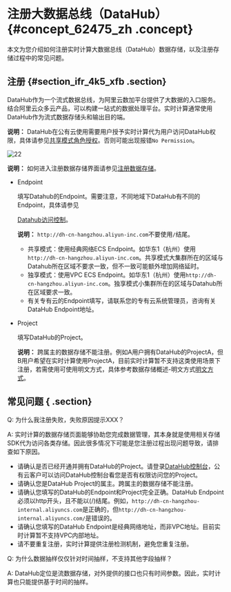 # 注册大数据总线（DataHub） {#concept_62475_zh .concept}

本文为您介绍如何注册实时计算大数据总线（DataHub）数据存储，以及注册存储过程中的常见问题。

## 注册 {#section_ifr_4k5_xfb .section}

DataHub作为一个流式数据总线，为阿里云数加平台提供了大数据的入口服务。结合阿里云众多云产品，可以构建一站式的数据处理平台。实时计算通常使用DataHub作为流式数据存储头和输出目的端。

**说明：** DataHub在公有云使用需要用户授予实时计算代为用户访问DataHub权限，具体请参见[共享模式角色授权](../../../../../cn.zh-CN/准备工作/共享模式角色授权.md#)。否则可能出现报错`No Permission`。

![22](http://static-aliyun-doc.oss-cn-hangzhou.aliyuncs.com/assets/img/40854/155261294933029_zh-CN.png)

**说明：** 如何进入注册数据存储界面请参见[注册数据存储](cn.zh-CN/使用指南/数据存储/数据存储概述.md#ul_fgq_y41_1gb)。

-   Endpoint

    填写Datahub的Endpoint。需要注意，不同地域下DataHub有不同的Endpoint，具体请参见

    [Datahub访问控制](https://help.aliyun.com/document_detail/47442.html?spm=a2c4g.11186623.6.545.41a01a12lmpjWC)。

    **说明：** `http://dh-cn-hangzhou.aliyun-inc.com`不要使用`/`结尾。

    -   共享模式：使用经典网络ECS Endpoint。如华东1（杭州）使用`http://dh-cn-hangzhou.aliyun-inc.com`。共享模式大集群所在的区域与Datahub所在区域不要求一致，但不一致可能额外增加网络延时。
    -   独享模式：使用VPC ECS Endpoint。如华东1（杭州）使用`http://dh-cn-hangzhou.aliyun-inc.com`。独享模式小集群所在的区域与Datahub所在区域要求一致。
    -   有关专有云的Endpoint填写，请联系您的专有云系统管理员，咨询有关DataHub Endpoint地址。
-   Project

    填写DataHub的Project。

    **说明：** 跨属主的数据存储不能注册。例如A用户拥有DataHub的ProjectA，但B用户希望在实时计算使用ProjectA，目前实时计算暂不支持这类使用场景下注册，若需使用可使用明文方式，具体参考数据存储概述-明文方式[明文方式](cn.zh-CN/使用指南/数据存储/数据存储概述.md#section_qx2_4tz_zfb)。


## 常见问题 { .section}

Q: 为什么我注册失败，失败原因提示XXX？

A: 实时计算的数据存储页面能够协助您完成数据管理，其本身就是使用相关存储SDK代为访问各类存储。因此很多情况下可能是您注册过程出现问题导致，请排查如下原因。

-   请确认是否已经开通并拥有DataHub的Project。请登录[DataHub控制台](https://datahub.console.aliyun.com/datahub?spm=a2c4g.11186623.2.16.2d882a36F2C50S)，公有云客户可以访问DataHub控制台看您是否有权限访问您的Project。
-   请确认您是DataHub Project的属主。跨属主的数据存储不能注册。
-   请确认您填写的DataHub的Endpoint和Project完全正确。DataHub Endpoint必须以http开头，且不能以\(/\)结尾。例如，`http://dh-cn-hangzhou-internal.aliyuncs.com`是正确的，但`http://dh-cn-hangzhou-internal.aliyuncs.com/`是错误的。
-   请确认您填写的DataHub Endpoint是经典网络地址，而非VPC地址。目前实时计算暂不支持VPC内部地址。
-   请不要重复注册，实时计算提供注册检测机制，避免您重复注册。

Q: 为什么数据抽样仅仅针对时间抽样，不支持其他字段抽样？

A: DataHub定位是流数据存储，对外提供的接口也只有时间参数。因此，实时计算也只能提供基于时间的抽样。


